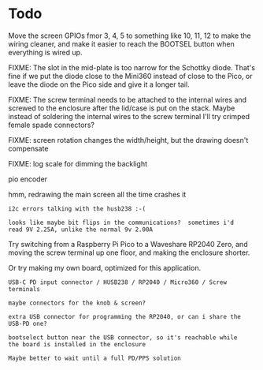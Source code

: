 # Todo

Move the screen GPIOs fmor 3, 4, 5 to something like 10, 11, 12 to make
the wiring cleaner, and make it easier to reach the BOOTSEL button when
everything is wired up.

FIXME: The slot in the mid-plate is too narrow for the Schottky diode.
That's fine if we put the diode close to the Mini360 instead of close to
the Pico, or leave the diode on the Pico side and give it a longer tail.

FIXME: The screw terminal needs to be attached to the internal wires
and screwed to the enclosure after the lid/case is put on the stack.
Maybe instead of soldering the internal wires to the screw terminal I'll
try crimped female spade connectors?

FIXME: screen rotation changes the width/height, but the drawing doesn't compensate

FIXME: log scale for dimming the backlight

pio encoder

hmm, redrawing the main screen all the time crashes it

    i2c errors talking with the husb238 :-(

    looks like maybe bit flips in the communications?  sometimes i'd
    read 9V 2.25A, unlike the normal 9v 2.00A

Try switching from a Raspberry Pi Pico to a Waveshare RP2040 Zero, and
moving the screw terminal up one floor, and making the enclosure shorter.

Or try making my own board, optimized for this application.

    USB-C PD input connector / HUSB238 / RP2040 / Micro360 / Screw terminals

    maybe connectors for the knob & screen?

    extra USB connector for programming the RP2040, or can i share the
    USB-PD one?

    bootselect button near the USB connector, so it's reachable while
    the board is installed in the enclosure

    Maybe better to wait until a full PD/PPS solution
